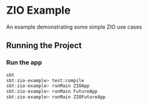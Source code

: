 # ZIO Example

An example demonstrating some simple ZIO use cases

## Running the Project

### Run the app

```sbt
sbt
sbt:zio-example> test:compile
sbt:zio-example> runMain ZIOApp
sbt:zio-example> runMain FutureApp
sbt:zio-example> runMain ZIOFutureApp
```
